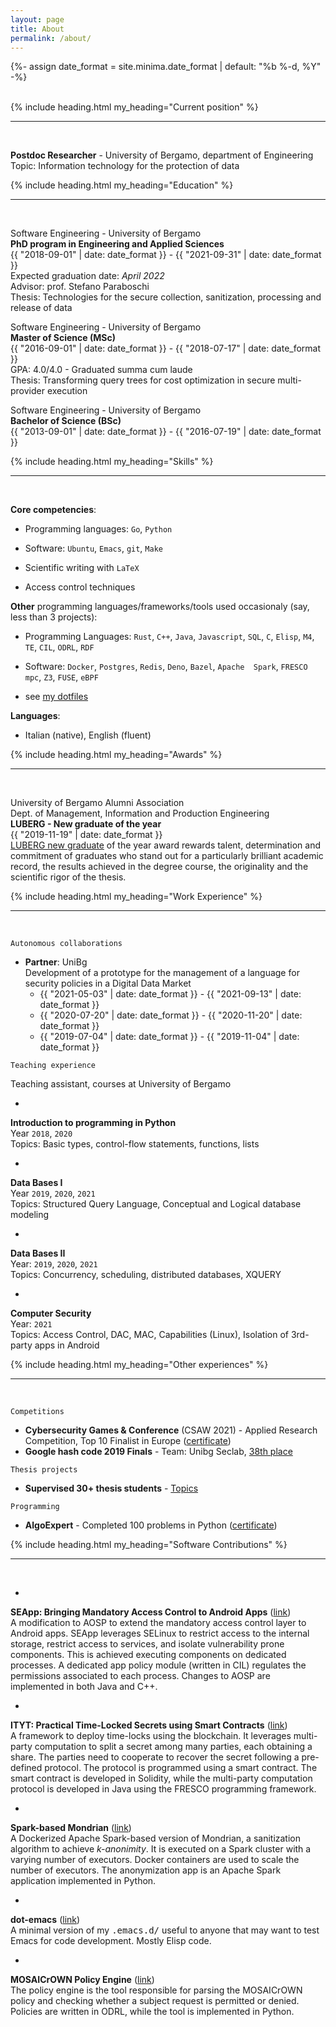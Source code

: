 ```yaml
---
layout: page
title: About
permalink: /about/
---
```

{%- assign date_format = site.minima.date_format | default: "%b %-d, %Y" -%}	

<br>
{% include heading.html
my_heading="Current position"
%}

---
<br/>

**Postdoc Researcher** - University of Bergamo, department of Engineering
<br>
Topic: Information technology for the protection of data

{% include heading.html
my_heading="Education"
%}

---
<br>

Software Engineering - University of Bergamo
<br>
**PhD program in Engineering and Applied Sciences**
<br>
{{ "2018-09-01" | date: date_format }} - {{ "2021-09-31" | date: date_format }}
<br>
Expected graduation date: _April 2022_
<br>
Advisor: prof. Stefano Paraboschi
<br>
Thesis: Technologies for the secure collection, sanitization, processing and release of data

Software Engineering - University of Bergamo
<br>
**Master of Science (MSc)**
<br>
{{ "2016-09-01" | date: date_format }} - {{ "2018-07-17" | date: date_format }}
<br>
GPA: 4.0/4.0 - Graduated summa cum laude
<br>
Thesis: Transforming query trees for cost optimization in secure multi-provider execution

Software Engineering - University of Bergamo
<br>
**Bachelor of Science (BSc)**
<br>
{{ "2013-09-01" | date: date_format }} - {{ "2016-07-19" | date: date_format }}

{% include heading.html
my_heading="Skills"
%}

---
<br>

**Core competencies**:

* Programming languages: `Go`, `Python`

* Software: `Ubuntu`, `Emacs`, `git`, `Make`

* Scientific writing with `LaTeX`

* Access control techniques

**Other** programming languages/frameworks/tools used occasionaly
(say, less than 3 projects):

* Programming Languages: `Rust`, `C++`, `Java`, `Javascript`, `SQL`,
  `C`, `Elisp`, `M4`, `TE`, `CIL`, `ODRL`, `RDF`
  
* Software: `Docker`, `Postgres`, `Redis`, `Deno`, `Bazel`, `Apache 
  Spark`, `FRESCO mpc`, `Z3`, `FUSE`, `eBPF`
  
* see [my dotfiles](https://github.com/dariofad/dot-emacs)

**Languages**:
* Italian (native), English (fluent)

{% include heading.html
my_heading="Awards"
%}

---
<br>

University of Bergamo Alumni Association
<br>
Dept. of Management, Information and Production Engineering
<br>
**LUBERG - New graduate of the year**
<br>
{{ "2019-11-19" | date: date_format }}
<br>
<a href='http://www.luberg.it/eccellenze/proclamazione-neolaureati-dellanno-premio-agli-studi-2/'>LUBERG new graduate</a> of the year award rewards talent, determination and commitment of graduates who stand out for a particularly brilliant academic record, the results achieved in the degree course, the originality and the scientific rigor of the thesis.

{% include heading.html
my_heading="Work Experience"
%}

---
<br>

`Autonomous collaborations`
* **Partner**: UniBg
  <br>
  Development of a prototype for the management of a language for security policies in a Digital Data Market
  - {{ "2021-05-03" | date: date_format }} - {{ "2021-09-13" | date: date_format }}
  - {{ "2020-07-20" | date: date_format }} - {{ "2020-11-20" | date: date_format }}
  - {{ "2019-07-04" | date: date_format }} - {{ "2019-11-04" | date: date_format }}

`Teaching experience`

Teaching assistant, courses at University of Bergamo

* 
**Introduction to programming in Python**
<br>
Year `2018`, `2020`
<br>
Topics: Basic types, control-flow statements, functions, lists

* 
**Data Bases I**
<br>
Year `2019`, `2020`, `2021`
<br>
Topics: Structured Query Language, Conceptual and Logical database modeling

* 
**Data Bases II**
<br>
Year: `2019`, `2020`, `2021`
<br>
Topics: Concurrency, scheduling, distributed databases, XQUERY

* 
**Computer Security**
<br>
Year: `2021`
<br>
Topics: Access Control, DAC, MAC, Capabilities (Linux), Isolation of 3rd-party apps in Android

{% include heading.html
my_heading="Other experiences"
%}

---
<br>

`Competitions`

* **Cybersecurity Games & Conference** (CSAW 2021) - Applied Research Competition, Top 10 Finalist in Europe ([certificate](https://drive.google.com/file/d/1kUxstkCdRUDYZQDfT2TFn8_X568Y-3R5/view?usp=sharing))
* **Google hash code 2019 Finals** - Team: Unibg Seclab, [38th place](https://codingcompetitions.withgoogle.com/hashcode/archive/2019)

`Thesis projects`

* **Supervised 30+ thesis students** - [Topics](https://seclab.unibg.it/tesi/)

`Programming`

* **AlgoExpert** - Completed 100 problems in Python ([certificate](https://drive.google.com/file/d/107ZkuFqHwE4L3oNnyURqF-whdiYl39r-/view?usp=sharing))


{% include heading.html
my_heading="Software Contributions"
%}

---
<br>

* 
**SEApp: Bringing Mandatory Access Control to Android Apps**  (<a href='https://github.com/matthewrossi/seapp'>link</a>)
<br>
A modification to AOSP to extend the mandatory access control layer to Android apps. SEApp leverages SELinux to restrict access to the internal storage, restrict access to services, and isolate vulnerability prone components. This is achieved executing components on dedicated processes. A dedicated app policy module (written in CIL) regulates the permissions associated to each process. Changes to AOSP are implemented in both Java and C++.

* 
**ITYT:  Practical Time-Locked Secrets using Smart Contracts** (<a href='https://github.com/unibg-seclab/ityt'>link</a>)
<br>
A framework to deploy time-locks using the blockchain. It leverages multi-party computation to split a secret among many parties, each obtaining a share. The parties need to cooperate to recover the secret following a pre-defined protocol. The protocol is programmed using a smart contract. The smart contract is developed in Solidity, while the multi-party computation protocol is developed in Java using the FRESCO programming framework.

* 
**Spark-based Mondrian** (<a href='https://github.com/mosaicrown/mondrian'>link</a>)
<br>
A Dockerized Apache Spark-based version of Mondrian, a sanitization algorithm to achieve <i>k-anonimity</i>. It is executed on a Spark cluster with a varying number of executors. Docker containers are used to scale the number of executors. The anonymization app is an Apache Spark application implemented in Python.

* 
**dot-emacs** (<a href='https://github.com/dariofad/dot-emacs'>link</a>)
<br>
A minimal version of my <tt>.emacs.d/</tt> useful to anyone that may want to test Emacs for code development. Mostly Elisp code.

* 
**MOSAICrOWN Policy Engine** (<a href='https://github.com/mosaicrown/policy-engine'>link</a>)
<br>
The policy engine is the tool responsible for parsing the MOSAICrOWN policy and checking whether a subject request is permitted or denied. Policies are written in ODRL, while the tool is implemented in Python.
